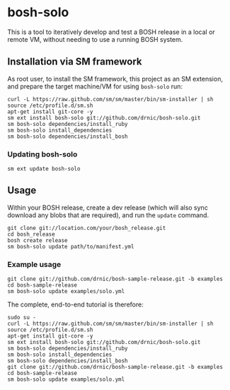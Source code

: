 # bosh-solo

This is a tool to iteratively develop and test a BOSH release in a local or remote VM, without needing to use a running BOSH system.

## Installation via SM framework

As root user, to install the SM framework, this project as an SM extension, and prepare the target machine/VM for using `bosh-solo` run:

```
curl -L https://raw.github.com/sm/sm/master/bin/sm-installer | sh
source /etc/profile.d/sm.sh
apt-get install git-core -y
sm ext install bosh-solo git://github.com/drnic/bosh-solo.git
sm bosh-solo dependencies/install_ruby
sm bosh-solo install_dependencies
sm bosh-solo dependencies/install_bosh
```

### Updating bosh-solo

```
sm ext update bosh-solo
```

## Usage

Within your BOSH release, create a dev release (which will also sync download any blobs that are required), and run the `update` command.

```
git clone git://location.com/your/bosh_release.git
cd bosh_release
bosh create release
sm bosh-solo update path/to/manifest.yml
```

### Example usage

```
git clone git://github.com/drnic/bosh-sample-release.git -b examples
cd bosh-sample-release
sm bosh-solo update examples/solo.yml
```

The complete, end-to-end tutorial is therefore:

```
sudo su -
curl -L https://raw.github.com/sm/sm/master/bin/sm-installer | sh
source /etc/profile.d/sm.sh
apt-get install git-core -y
sm ext install bosh-solo git://github.com/drnic/bosh-solo.git
sm bosh-solo dependencies/install_ruby
sm bosh-solo install_dependencies
sm bosh-solo dependencies/install_bosh
git clone git://github.com/drnic/bosh-sample-release.git -b examples
cd bosh-sample-release
sm bosh-solo update examples/solo.yml
```